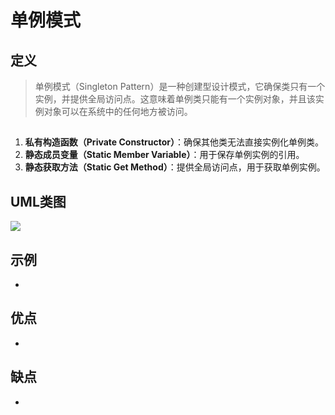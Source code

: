 # 单例模式

## 定义

> 单例模式（Singleton Pattern）是一种创建型设计模式，它确保类只有一个实例，并提供全局访问点。这意味着单例类只能有一个实例对象，并且该实例对象可以在系统中的任何地方被访问。



## 

1. **私有构造函数（Private Constructor）**：确保其他类无法直接实例化单例类。
2. **静态成员变量（Static Member Variable）**：用于保存单例实例的引用。
3. **静态获取方法（Static Get Method）**：提供全局访问点，用于获取单例实例。



## UML类图

![](../../Img/DesignPattern/)



## 示例

- 



## 优点

- 



## 缺点

- 